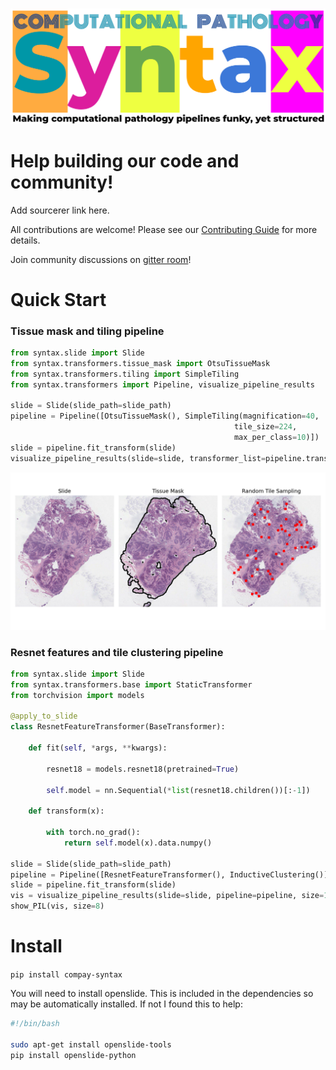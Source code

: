 <p align="center">
    <br>
    <img src="docs/source/imgs/syntax_logo_text.png" width="600"/>
    <br>
<p>

# Help building our code and community!

Add sourcerer link here.

All contributions are welcome! Please see our [Contributing Guide](https://github.com/jgamper/wsi-syntax) for more details.

Join community discussions on [gitter room]()!

# Quick Start

### Tissue mask and tiling pipeline
```python
from syntax.slide import Slide
from syntax.transformers.tissue_mask import OtsuTissueMask
from syntax.transformers.tiling import SimpleTiling
from syntax.transformers import Pipeline, visualize_pipeline_results

slide = Slide(slide_path=slide_path)
pipeline = Pipeline([OtsuTissueMask(), SimpleTiling(magnification=40,
                                                  tile_size=224,
                                                  max_per_class=10)])
slide = pipeline.fit_transform(slide)
visualize_pipeline_results(slide=slide, transformer_list=pipeline.transformers,  title_list=['Tissue Mask', 'Random Tile Sampling'])
```
<p align="center">
    <img src="docs/source/imgs/simple_pipeline.png" width="600"/>
<p>


### Resnet features and tile clustering pipeline
```python
from syntax.slide import Slide
from syntax.transformers.base import StaticTransformer
from torchvision import models

@apply_to_slide
class ResnetFeatureTransformer(BaseTransformer):

    def fit(self, *args, **kwargs):

        resnet18 = models.resnet18(pretrained=True)

        self.model = nn.Sequential(*list(resnet18.children())[:-1])

    def transform(x):

        with torch.no_grad():
            return self.model(x).data.numpy()

slide = Slide(slide_path=slide_path)
pipeline = Pipeline([ResnetFeatureTransformer(), InductiveClustering()])
slide = pipeline.fit_transform(slide)
vis = visualize_pipeline_results(slide=slide, pipeline=pipeline, size=1000)
show_PIL(vis, size=8)
```

# Install

`pip install compay-syntax`

You will need to install openslide. This is included in the dependencies so may be automatically installed. If not I found this to help:

```bash
#!/bin/bash

sudo apt-get install openslide-tools
pip install openslide-python
```
